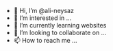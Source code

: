 - 👋 Hi, I’m @ali-neysaz
- 👀 I’m interested in ...
- 🌱 I’m currently learning websites
- 💞️ I’m looking to collaborate on ...
- 📫 How to reach me ...

<!---
ali-neysaz/ali-neysaz is a ✨ special ✨ repository because its `README.md` (this file) appears on your GitHub profile.
You can click the Preview link to take a look at your changes.
--->

